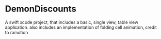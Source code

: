 # DemonDiscounts
A swift xcode project, that includes a basic, single view, table view application. also includes an implementation of folding cell animation, credit to ramotion 
